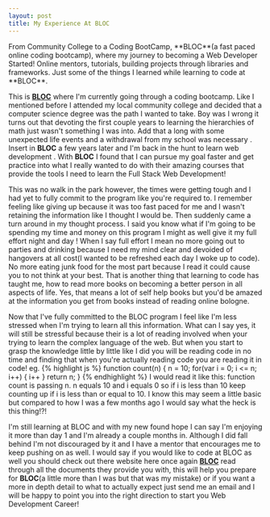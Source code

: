 ```yaml
---
layout: post
title: My Experience At BLOC
---
```


<link href="https://afeld.github.io/emoji-css/emoji.css" rel="stylesheet">
From Community College to a Coding BootCamp, **BLOC**(a fast paced online coding bootcamp), where my  journey to becoming a Web Developer Started! Online mentors, tutorials, building projects through libraries and frameworks. Just some of the things I learned while learning to code at **BLOC**.

This is <a href="https://www.bloc.io/web-developer-career-bootcamp?utm_source=adwords&utm_medium=sem&utm_content=sem&utm_campaign=adwords_brand&utm_adgroup=adwords_brand__bloc_terms&utm_keyword=adwords_brand__bloc_terms__bloc.io&gclid=Cj0KEQjw4cLKBRCZmNTvyovvj-4BEiQAl_sgQhWXoQ8D86cPj0528GBwL7agSi7ruwc9GquKKc0iTxYaAtkH8P8HAQ">**BLOC**</a> where I'm currently going through a coding bootcamp. Like I mentioned before I attended my local community college and decided that a computer science degree was the path I wanted to take. Boy was I wrong it turns out that devoting the first couple years to learning the hierarchies of math just wasn't something I was into. Add that a long with some unexpected life events and a withdrawal from my school was necessary <i class="em em-disappointed"></i>. Insert in **BLOC** a few years later and I'm back in the hunt to learn web development <i class="em em-smiley"></i>.  With **BLOC** I found that I can pursue my goal faster and get practice into what I really wanted to do with their amazing courses that provide the tools I need to learn the Full Stack Web Development!

This was no walk in the park however, the times were getting tough and I had yet to fully commit to the program like you're required to. I remember feeling like giving up because it was too fast paced for me and I wasn't retaining the information like I thought I would be. Then suddenly came a turn around in my thought process. I said you know what if I'm going to be spending my time and money on this program I might as well give it my full effort night <i class="em em-moon"></i> and day <i class="em em-sunny"></i>! When I say full effort I mean no more going out to parties and drinking because I need my mind clear and devoided of hangovers at all cost(I wanted to be refreshed each day I woke up to code). No more eating junk food for the most part because I read it could cause you to not think at your best. That is another thing that learning to code has taught me, how to read more books on becoming a better person in all aspects of life. Yes, that means a lot of self help books but you'd be amazed at the information you get from books <i class="em em-books"></i> instead of reading online bologne.

Now that I've fully committed to the BLOC program I feel like I'm less stressed when I'm trying to learn all this information. What can I say yes, it will still be stressful because their is a lot of reading involved when your trying to learn the complex language of the web. But when you start to grasp the knowledge little by little like I did you will be reading code in no time and finding that when you're actually reading code you are reading it in code! eg. 
{% highlight js %}
function count(n) {
 n = 10;
  for(var i = 0; i <= n; i++) {
   i++
  }
 return n;
}
{% endhighlight %}
I would read it like this: function count is passing n. n equals 10 and i equals 0 so if i is less than 10 keep counting up if i is less than or equal to 10.
I know this may seem a little basic but compared to how I was a few months ago I would say what the heck is this thing!?!

I'm still learning at BLOC and with my new found hope I can say I'm enjoying it more than day 1 and I'm already a couple months in. Although I did fall behind I'm not discouraged by it and I have a mentor that encourages me to keep pushing on as well. I would say if you would like to code at BLOC as well you should check out there website here once again <a href="https://www.bloc.io/web-developer-career-bootcamp?utm_source=adwords&utm_medium=sem&utm_content=sem&utm_campaign=adwords_brand&utm_adgroup=adwords_brand__bloc_terms&utm_keyword=adwords_brand__bloc_terms__bloc.io&gclid=Cj0KEQjw4cLKBRCZmNTvyovvj-4BEiQAl_sgQhWXoQ8D86cPj0528GBwL7agSi7ruwc9GquKKc0iTxYaAtkH8P8HAQ">**BLOC**</a> read through all the documents they provide you with, this will help you prepare for **BLOC**(a little more than I was but that was my mistake) or if you want a more in depth detail to what to actually expect just send me an email and I will be happy to point you into the right direction to start you Web Development Career! <i class="em em-smiley"></i><i class="em em-smiley"></i><i class="em em-smiley"></i>